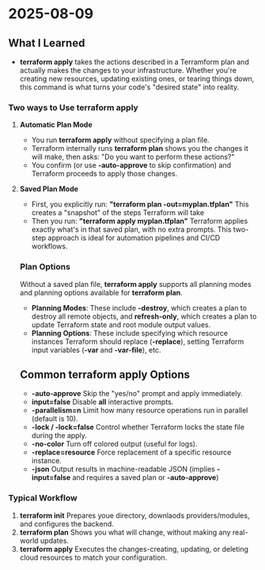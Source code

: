 # 2025-08-09

## What I Learned
- **terraform apply** takes the actions described in a Terramform plan and actually makes the changes to your infrastructure. Whether you're creating new resources, updating existing ones, or tearing things down, this command is what turns your code's "desired state" into reality.

### Two ways to Use **terraform apply**
1. **Automatic Plan Mode**
    - You run **terraform apply** without specifying a plan file.
    - Terraform internally runs **terraform plan** shows you the changes it will make, then asks: "Do you want to perform these actions?"
    - You confirm (or use **-auto-approve** to skip confirmation) and Terraform proceeds to apply those changes.
2. **Saved Plan Mode**
    - First, you explicitly run:
    **"terraform plan -out=myplan.tfplan"**
    This creates a "snapshot" of the steps Terraform will take
    - Then you run:
    **"terraform apply myplan.tfplan"**
    Terraform applies exactly what's in that saved plan, with no extra prompts. This two-step approach is ideal for automation pipelines and CI/CD workflows.
    
    ### **Plan Options**
    Without a saved plan file, **terraform apply** supports all planning modes and planning options available for **terraform plan**.
    - **Planning Modes**: These include **-destroy**, which creates a plan to destroy all remote objects, and **refresh-only**, which creates a plan to update Terraform state and root module output values.
    - **Planning Options**: These include specifying which resource instances Terraform should replace (**-replace**), setting Terraform input variables (**-var** and **-var-file**), etc. 

    ## Common **terraform apply** Options
    - **-auto-approve** Skip the "yes/no" prompt and apply immediately.
    - **input=false** Disable **all** interactive prompts.
    - **-parallelism=n** Limit how many resource operations run in parallel (default is 10).
    - **-lock / -lock=false** Control whether Terraform locks the state file during the apply.
    - **-no-color** Turn off colored output (useful for logs).
    - **-replace=resource** Force replacement of a specific resource instance.
    - **-json** Output results in machine-readable JSON (implies **-input=false** and requires a saved plan or **-auto-approve**)      

### Typical Workflow
1. **terraform init** Prepares youe directory, downlaods providers/modules, and configures the backend.
2. **terraform plan** Shows you what will change, without making any real-world updates.
3. **terraform apply** Executes the changes-creating, updating, or deleting cloud resources to match your configuration.